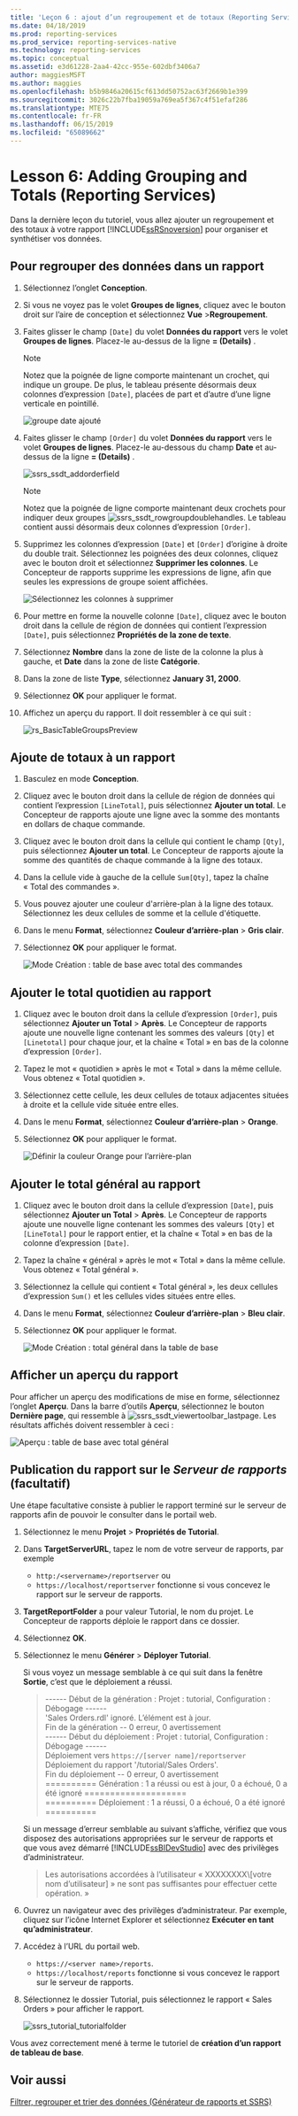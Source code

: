 ```yaml
---
title: 'Leçon 6 : ajout d’un regroupement et de totaux (Reporting Services) | Microsoft Docs'
ms.date: 04/18/2019
ms.prod: reporting-services
ms.prod_service: reporting-services-native
ms.technology: reporting-services
ms.topic: conceptual
ms.assetid: e3d61228-2aa4-42cc-955e-602dbf3406a7
author: maggiesMSFT
ms.author: maggies
ms.openlocfilehash: b5b9846a20615cf613dd50752ac63f2669b1e399
ms.sourcegitcommit: 3026c22b7fba19059a769ea5f367c4f51efaf286
ms.translationtype: MTE75
ms.contentlocale: fr-FR
ms.lasthandoff: 06/15/2019
ms.locfileid: "65089662"
---
```

# <a name="lesson-6-adding-grouping-and-totals-reporting-services"></a>Lesson 6: Adding Grouping and Totals (Reporting Services)

Dans la dernière leçon du tutoriel, vous allez ajouter un regroupement et des totaux à votre rapport [!INCLUDE[ssRSnoversion](../includes/ssrsnoversion-md.md)] pour organiser et synthétiser vos données.  

## <a name="to-group-data-in-a-report"></a>Pour regrouper des données dans un rapport

1. Sélectionnez l’onglet **Conception**.
2. Si vous ne voyez pas le volet **Groupes de lignes**, cliquez avec le bouton droit sur l’aire de conception et sélectionnez **Vue** >**Regroupement**.
3. Faites glisser le champ `[Date]` du volet **Données du rapport** vers le volet **Groupes de lignes**. Placez-le au-dessus de la ligne **= (Details)** .

    > [!NOTE]
    > Notez que la poignée de ligne comporte maintenant un crochet, qui indique un groupe. De plus, le tableau présente désormais deux colonnes d’expression `[Date]`, placées de part et d’autre d’une ligne verticale en pointillé.
    >
    >![groupe date ajouté](media/rs-basictablegroups1design.png "groupe date ajouté")
4. Faites glisser le champ `[Order]` du volet **Données du rapport** vers le volet **Groupes de lignes**. Placez-le au-dessous du champ **Date** et au-dessus de la ligne **= (Details)** .

    ![ssrs_ssdt_addorderfield](media/ssrs-ssdt-addorderfield.png)

    > [!NOTE]
    > Notez que la poignée de ligne comporte maintenant deux crochets pour indiquer deux groupes ![ssrs_ssdt_rowgroupdoublehandles](media/ssrs-ssdt-rowgroupdoublehandles.png). Le tableau contient aussi désormais deux colonnes d’expression `[Order]`.

5. Supprimez les colonnes d’expression `[Date]` et `[Order]` d’origine à droite du double trait. Sélectionnez les poignées des deux colonnes, cliquez avec le bouton droit et sélectionnez **Supprimer les colonnes**. Le Concepteur de rapports supprime les expressions de ligne, afin que seules les expressions de groupe soient affichées.

    ![Sélectionnez les colonnes à supprimer](media/rs-basictablegroupsdeletecols.gif "Sélectionnez les colonnes à supprimer")

6. Pour mettre en forme la nouvelle colonne `[Date]`, cliquez avec le bouton droit dans la cellule de région de données qui contient l’expression `[Date]`, puis sélectionnez **Propriétés de la zone de texte**.
7. Sélectionnez **Nombre** dans la zone de liste de la colonne la plus à gauche, et **Date** dans la zone de liste **Catégorie**.
8. Dans la zone de liste **Type**, sélectionnez **January 31, 2000**.
9. Sélectionnez **OK** pour appliquer le format.
10. Affichez un aperçu du rapport. Il doit ressembler à ce qui suit :

    ![rs_BasicTableGroupsPreview](media/rs-basictablegroupspreview.png)

## <a name="adding-totals-to-a-report"></a>Ajoute de totaux à un rapport

1. Basculez en mode **Conception**.
2. Cliquez avec le bouton droit dans la cellule de région de données qui contient l’expression `[LineTotal]`, puis sélectionnez **Ajouter un total**. Le Concepteur de rapports ajoute une ligne avec la somme des montants en dollars de chaque commande.
3. Cliquez avec le bouton droit dans la cellule qui contient le champ `[Qty]`, puis sélectionnez **Ajouter un total**. Le Concepteur de rapports ajoute la somme des quantités de chaque commande à la ligne des totaux.
4. Dans la cellule vide à gauche de la cellule `Sum[Qty]`, tapez la chaîne « Total des commandes ».
5. Vous pouvez ajouter une couleur d'arrière-plan à la ligne des totaux. Sélectionnez les deux cellules de somme et la cellule d'étiquette.  
6. Dans le menu **Format**, sélectionnez **Couleur d’arrière-plan** > **Gris clair**.
7. Sélectionnez **OK** pour appliquer le format.

   ![Mode Création : table de base avec total des commandes](media/rs-basictablesumlinetotaldesign.gif "Mode Création : table de base avec total des commandes")

## <a name="add-the-daily-total-to-the-report"></a>Ajouter le total quotidien au rapport

1. Cliquez avec le bouton droit dans la cellule d’expression `[Order]`, puis sélectionnez **Ajouter un Total** > **Après**. Le Concepteur de rapports ajoute une nouvelle ligne contenant les sommes des valeurs `[Qty]` et `[Linetotal]` pour chaque jour, et la chaîne « Total » en bas de la colonne d’expression `[Order]`.
2. Tapez le mot « quotidien » après le mot « Total » dans la même cellule. Vous obtenez « Total quotidien ».
3. Sélectionnez cette cellule, les deux cellules de totaux adjacentes situées à droite et la cellule vide située entre elles.
4. Dans le menu **Format**, sélectionnez **Couleur d’arrière-plan** > **Orange**.
5. Sélectionnez **OK** pour appliquer le format.

   ![Définir la couleur Orange pour l’arrière-plan](media/rs-basictablesumdaytotaldesign.gif "rs_BasicTableSumDayTotalDesign")

## <a name="add-the-grand-total-to-the-report"></a>Ajouter le total général au rapport

1. Cliquez avec le bouton droit dans la cellule d’expression `[Date]`, puis sélectionnez **Ajouter un Total** > **Après**. Le Concepteur de rapports ajoute une nouvelle ligne contenant les sommes des valeurs `[Qty]` et `[LineTotal]` pour le rapport entier, et la chaîne « Total » en bas de la colonne d’expression `[Date]`.
2. Tapez la chaîne « général » après le mot « Total » dans la même cellule. Vous obtenez « Total général ».
3. Sélectionnez la cellule qui contient « Total général », les deux cellules d’expression `Sum()` et les cellules vides situées entre elles.
4. Dans le menu **Format**, sélectionnez **Couleur d’arrière-plan** > **Bleu clair**.
5. Sélectionnez **OK** pour appliquer le format.

    ![Mode Création : total général dans la table de base](media/rs-basictablesumgrandtotaldesign.gif "Mode Conception : total général dans la table de base")

## <a name="preview-the-report"></a>Afficher un aperçu du rapport

Pour afficher un aperçu des modifications de mise en forme, sélectionnez l’onglet **Aperçu**. Dans la barre d’outils **Aperçu**, sélectionnez le bouton **Dernière page**, qui ressemble à ![ssrs_ssdt_viewertoolbar_lastpage](media/ssrs-ssdt-viewertoolbar-lastpage.png). Les résultats affichés doivent ressembler à ceci :

   ![Aperçu : table de base avec total général](media/rs-basictablesumgrandtotalpreview.gif "Aperçu : table de base avec total général")

## <a name="publishing-the-report-to-the-report-server-optional"></a>Publication du rapport sur le *Serveur de rapports* (facultatif)

Une étape facultative consiste à publier le rapport terminé sur le serveur de rapports afin de pouvoir le consulter dans le portail web.

1. Sélectionnez le menu **Projet** > **Propriétés de Tutorial**.
2. Dans **TargetServerURL**, tapez le nom de votre serveur de rapports, par exemple
    - `http:/<servername>/reportserver` ou
    - `https://localhost/reportserver` fonctionne si vous concevez le rapport sur le serveur de rapports.

3. **TargetReportFolder** a pour valeur Tutorial, le nom du projet. Le Concepteur de rapports déploie le rapport dans ce dossier.
4. Sélectionnez **OK**.
5. Sélectionnez le menu **Générer** > **Déployer Tutorial**.

    Si vous voyez un message semblable à ce qui suit dans la fenêtre **Sortie**, c’est que le déploiement a réussi.

    > ------ Début de la génération : Projet : tutorial, Configuration : Débogage ------  
    > 'Sales Orders.rdl' ignoré. L’élément est à jour.  
    > Fin de la génération -- 0 erreur, 0 avertissement  
    > ------ Début du déploiement : Projet : tutorial, Configuration : Débogage ------  
    > Déploiement vers `https://[server name]/reportserver`  
    > Déploiement du rapport '/tutorial/Sales Orders'.  
    > Fin du déploiement -- 0 erreur, 0 avertissement  
    > ========== Génération : 1 a réussi ou est à jour, 0 a échoué, 0 a été ignoré ====================  
    > ========== Déploiement : 1 a réussi, 0 a échoué, 0 a été ignoré ==========  

    Si un message d’erreur semblable au suivant s’affiche, vérifiez que vous disposez des autorisations appropriées sur le serveur de rapports et que vous avez démarré [!INCLUDE[ssBIDevStudio](../includes/ssbidevstudio-md.md)] avec des privilèges d’administrateur.
    >
    > Les autorisations accordées à l’utilisateur « XXXXXXXX\\[votre nom d’utilisateur] » ne sont pas suffisantes pour effectuer cette opération. »

6. Ouvrez un navigateur avec des privilèges d’administrateur. Par exemple, cliquez sur l’icône Internet Explorer et sélectionnez **Exécuter en tant qu’administrateur**.
7. Accédez à l’URL du portail web.
   - `https://<server name>/reports`.
   - `https://localhost/reports` fonctionne si vous concevez le rapport sur le serveur de rapports.

8. Sélectionnez le dossier Tutorial, puis sélectionnez le rapport « Sales Orders » pour afficher le rapport.

    ![ssrs_tutorial_tutorialfolder](media/ssrs-tutorial-tutorialfolder.png)  

Vous avez correctement mené à terme le tutoriel de **création d’un rapport de tableau de base**.

## <a name="see-also"></a>Voir aussi

[Filtrer, regrouper et trier des données &#40;Générateur de rapports et SSRS&#41;](report-design/filter-group-and-sort-data-report-builder-and-ssrs.md)
